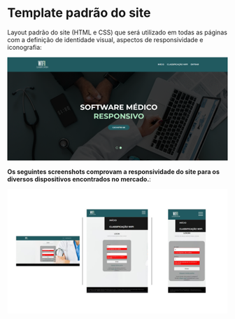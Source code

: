 # Template padrão do site

Layout padrão do site (HTML e CSS) que será utilizado em todas as páginas com a definição de identidade visual, aspectos de responsividade e iconografia:



![SiteScreenshot](img/layout1.png)


**Os seguintes screenshots comprovam a responsividade do site para os diversos dispositivos encontrados no mercado.**:

![SiteScreenshot](img/responsividade.jpg)
